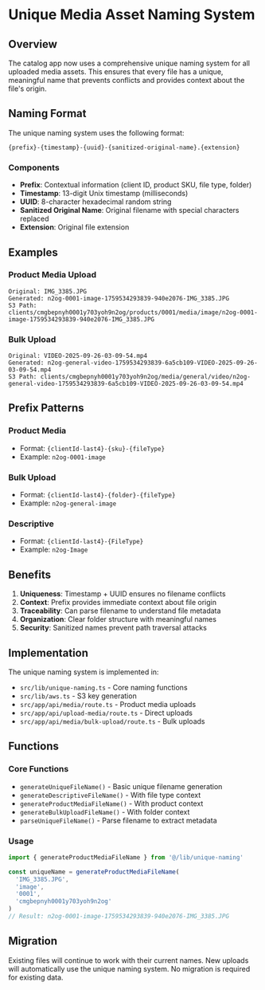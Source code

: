# Unique Media Asset Naming System

## Overview

The catalog app now uses a comprehensive unique naming system for all uploaded media assets. This ensures that every file has a unique, meaningful name that prevents conflicts and provides context about the file's origin.

## Naming Format

The unique naming system uses the following format:
```
{prefix}-{timestamp}-{uuid}-{sanitized-original-name}.{extension}
```

### Components

- **Prefix**: Contextual information (client ID, product SKU, file type, folder)
- **Timestamp**: 13-digit Unix timestamp (milliseconds)
- **UUID**: 8-character hexadecimal random string
- **Sanitized Original Name**: Original filename with special characters replaced
- **Extension**: Original file extension

## Examples

### Product Media Upload
```
Original: IMG_3385.JPG
Generated: n2og-0001-image-1759534293839-940e2076-IMG_3385.JPG
S3 Path: clients/cmgbepnyh0001y703yoh9n2og/products/0001/media/image/n2og-0001-image-1759534293839-940e2076-IMG_3385.JPG
```

### Bulk Upload
```
Original: VIDEO-2025-09-26-03-09-54.mp4
Generated: n2og-general-video-1759534293839-6a5cb109-VIDEO-2025-09-26-03-09-54.mp4
S3 Path: clients/cmgbepnyh0001y703yoh9n2og/media/general/video/n2og-general-video-1759534293839-6a5cb109-VIDEO-2025-09-26-03-09-54.mp4
```

## Prefix Patterns

### Product Media
- Format: `{clientId-last4}-{sku}-{fileType}`
- Example: `n2og-0001-image`

### Bulk Upload
- Format: `{clientId-last4}-{folder}-{fileType}`
- Example: `n2og-general-image`

### Descriptive
- Format: `{clientId-last4}-{FileType}`
- Example: `n2og-Image`

## Benefits

1. **Uniqueness**: Timestamp + UUID ensures no filename conflicts
2. **Context**: Prefix provides immediate context about file origin
3. **Traceability**: Can parse filename to understand file metadata
4. **Organization**: Clear folder structure with meaningful names
5. **Security**: Sanitized names prevent path traversal attacks

## Implementation

The unique naming system is implemented in:
- `src/lib/unique-naming.ts` - Core naming functions
- `src/lib/aws.ts` - S3 key generation
- `src/app/api/media/route.ts` - Product media uploads
- `src/app/api/upload-media/route.ts` - Direct uploads
- `src/app/api/media/bulk-upload/route.ts` - Bulk uploads

## Functions

### Core Functions
- `generateUniqueFileName()` - Basic unique filename generation
- `generateDescriptiveFileName()` - With file type context
- `generateProductMediaFileName()` - With product context
- `generateBulkUploadFileName()` - With folder context
- `parseUniqueFileName()` - Parse filename to extract metadata

### Usage
```typescript
import { generateProductMediaFileName } from '@/lib/unique-naming'

const uniqueName = generateProductMediaFileName(
  'IMG_3385.JPG',
  'image',
  '0001',
  'cmgbepnyh0001y703yoh9n2og'
)
// Result: n2og-0001-image-1759534293839-940e2076-IMG_3385.JPG
```

## Migration

Existing files will continue to work with their current names. New uploads will automatically use the unique naming system. No migration is required for existing data.
